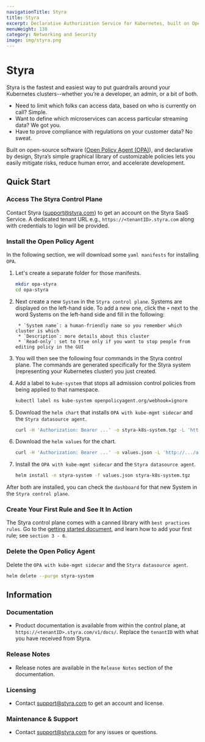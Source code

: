 ```yaml
---
navigationTitle: Styra
title: Styra
excerpt: Declarative Authorization Service for Kubernetes, built on Open Policy Agent.
menuWeight: 130
category: Networking and Security
image: img/styra.png
---
```

# Styra

Styra is the fastest and easiest way to put guardrails around your Kubernetes clusters--whether you’re a developer, an admin, or a bit of both.

* Need to limit which folks can access data, based on who is currently on call? Simple.
* Want to define which microservices can access particular streaming data? We got you.
* Have to prove compliance with regulations on your customer data? No sweat.

Built on open-source software ([Open Policy Agent (OPA)](https://www.openpolicyagent.org/)), and declarative by design, Styra’s simple graphical library of customizable policies lets you easily mitigate risks, reduce human error, and accelerate development.


## Quick Start

### Access The Styra Control Plane

Contact Styra (<support@styra.com>) to get an account on the Styra SaaS Service. A dedicated tenant URL e.g., `https://<tenantID>.styra.com` along with credentials to login will be provided.

### Install the Open Policy Agent

In the following section, we will download some `yaml manifests` for installing `OPA`. 

1. Let's create a separate folder for those manifests.
    ```bash
    mkdir opa-styra
    cd opa-styra
    ```

1. Next create a new `System` in the `Styra control plane`. Systems are displayed on the left-hand side. To add a new one, click the `+` next to the word Systems on the left-hand side and fill in the following:

        * `System name`: a human-friendly name so you remember which cluster is which
        * `Description`: more details about this cluster
        * `Read-only`: set to true only if you want to stop people from editing policy in the GUI

1. You will then see the following four commands in the Styra control plane. The commands are generated specifically for the Styra system (representing your Kubernetes cluster) you just created.

1. Add a label to `kube-system` that stops all admission control policies from being applied to that namespace.
    ```bash
    kubectl label ns kube-system openpolicyagent.org/webhook=ignore
    ```

1. Download the `helm chart` that installs `OPA with kube-mgmt sidecar` and the `Styra datasource agent`.
    ```bash
    curl -H 'Authorization: Bearer ...' -o styra-k8s-system.tgz -L 'http://.../assets/helm-chart'
    ```

1. Download the `helm values` for the chart.
    ```bash
    curl -H 'Authorization: Bearer ...' -o values.json -L 'http://.../assets/helm-values'
    ```

1. Install the `OPA with kube-mgmt sidecar` and the `Styra datasource agent`.

    ```bash
    helm install -n styra-system -f values.json styra-k8s-system.tgz
    ```

After both are installed, you can check the `dashboard` for that new System in the `Styra control plane`.

### Create Your First Rule and See It In Action

The Styra control plane comes with a canned library with `best practices rules`. Go to the [getting started document](https://<tenantID>.styra.com/v1/docs/getting-started-k8s.html), and learn how to add your first rule; see `section 3 - 6`.

### Delete the Open Policy Agent

Delete the `OPA with kube-mgmt sidecar` and the `Styra datasource agent`.

```bash
helm delete --purge styra-system
```


## Information

### Documentation

* Product documentation is available from within the control plane, at `https://<tenantID>.styra.com/v1/docs/`. Replace the `tenantID` with what you have received from Styra.

### Release Notes

* Release notes are available in the `Release Notes` section of the documentation.

### Licensing

* Contact <support@styra.com> to get an account and license.

### Maintenance & Support

* Contact <support@styra.com> for any issues or questions.
